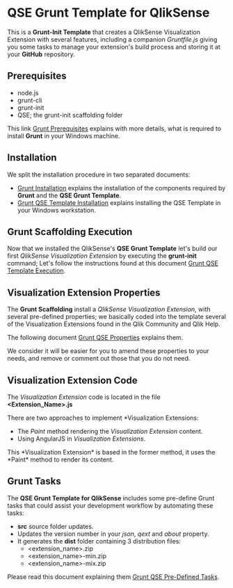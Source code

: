 # QSE Grunt Template for QlikSense

This is a **Grunt-Init Template** that creates a QlikSense Visualization Extension with several features, including a companion *Gruntfile.js* giving you some tasks to manage your extension's build process and storing it at your **GitHub** repository.

## Prerequisites

* node.js
* grunt-cli
* grunt-init
* QSE; the grunt-init scaffolding folder

This link [Grunt Prerequisites](docs/Grunt-Prerequisites.md) explains with more details, what is required to install **Grunt** in your Windows machine.

## Installation

We split the installation procedure in two separated documents:

* [Grunt Installation](docs/Grunt-Installation.md) explains the installation of the components required by **Grunt** and the **QSE Grunt Template**.
* [Grunt QSE Template Installation](docs/Grunt-QSE-Template-Installation.md) explains installing the QSE Template in your Windows workstation.

## Grunt Scaffolding Execution

Now that we installed the QlikSense's <b>QSE Grunt Template</b> let's build our first  <i>QlikSense Visualization Extension</i> by executing the <b>grunt-init</b> command; Let's follow the instructions found at this document [Grunt QSE Template Execution](docs/Grunt-QSE-Template-Execution.md).

## Visualization Extension Properties

The **Grunt Scaffolding** install a *QlikSense Visualization Extension*, with several pre-defined properties; we basically coded into the template several of the Visualization Extensions found in the Qlik Community and Qlik Help.
  
The following document [Grunt QSE Properties](docs/Grunt-QSE-Properties.md) explains them.

We consider it will be easier for you to amend these properties to your needs, and remove or comment out those that you do not need.

## Visualization Extension Code

The *Visualization Extension* code is located in the file **&lt;Extension_Name>.js**

There are two approaches to implement *Visualization Extensions:
<ul>
<li> The <i>Paint</i> method rendering the <i>Visualization Extension</i> content.
<li> Using AngularJS in <i>Visualization Extensions</i>.
</ul>
This *Visualization Extension* is based in the former method, it uses the *Paint* method to render its content.

## Grunt Tasks

The **QSE Grunt Template for QlikSense** includes some pre-define Grunt tasks that could assist your development workflow by automating these tasks:

* **src** source folder updates.
* Updates the version number in your *json*, *qext* and *about* property.
* It generates the **dist** folder containing 3 distribution files:
	* &lt;extension_name>.zip
	* &lt;extension_name>-min.zip
	* &lt;extension_name>-mix.zip

Please read this document explaining them [Grunt QSE Pre-Defined Tasks](Grunt-QSE-PreDefined-Tasks.md).